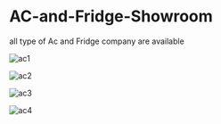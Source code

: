 # AC-and-Fridge-Showroom
all type of Ac and Fridge company are available


![ac1](https://github.com/Ashh-khan/AC-and-Fridge-Showroom/assets/144241736/32eb6c68-aeb0-4c95-9699-c91889911d01)

![ac2](https://github.com/Ashh-khan/AC-and-Fridge-Showroom/assets/144241736/15e568bb-4c4a-4829-b877-74f82ec9fb71)

![ac3](https://github.com/Ashh-khan/AC-and-Fridge-Showroom/assets/144241736/0978e220-70f4-4e7b-b337-81268c5e61bf)

![ac4](https://github.com/Ashh-khan/AC-and-Fridge-Showroom/assets/144241736/63c6b408-2e35-41cb-907b-ef397bd4347c)
